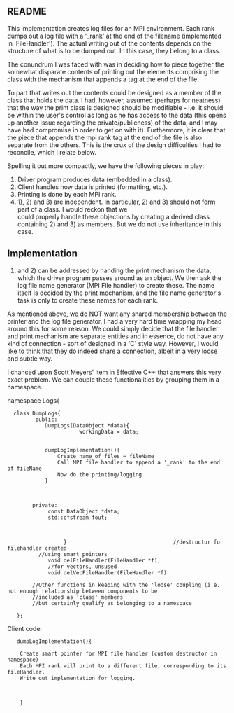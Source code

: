 README
------
This implementation creates log files for an MPI environment. 
Each rank dumps out a log file with a '_rank' at the end of the filename (implemented in 'FileHandler').
The actual writing out of the contents depends on the structure of what is to be dumped out. 
In this case, they belong to a class. 

The conundrum I was faced with was in deciding how to piece together the somewhat disparate contents of 
printing out the elements comprising the class with the mechanism that appends a tag at the end of the file. 

To part that writes out the contents could be designed as a member of the class that holds the data. I had, however, 
assumed (perhaps for neatness) that the way the print class is designed should be modifiable - i.e. it should be 
within the user's control as long as he has access to the data (this opens up another issue regarding the private/publicness) 
of the data, and I may have had compromise in order to get on with it). Furthermore, it is clear that the piece that 
appends the mpi rank tag at the end of the file is also separate from the others. This is the crux of the design difficulties 
I had to reconcile, which I relate below.

Spelling it out more compactly, we have the following pieces in play:

1) Driver program produces data (embedded in a class).
2) Client handles how data is printed (formatting, etc.).
3) Printing is done by each MPI rank. 
4) 1), 2) and 3) are independent. In particular, 2) and 3) should not form part of a class. I would reckon that we \
could properly handle these objections by creating a derived class containing 2) and 3) as members. But we do not 
use inheritance in this case. 

Implementation
--------------
1) and 2) can be addressed by handing the print mechanism the data, which the driver program passes 
around as an object. We then ask the log file name generator (MPI File handler) to create these. The name itself is decided 
by the print mechanism, and the file name generator's task is only to create these names for each rank. 

As mentioned above, we do NOT want any shared membership between the printer and the log file generator. 
I had a very hard time wrapping my head around this for some reason. We could simply decide that the file handler and print mechanism 
are separate entities and in essence, do not have any kind of connection - sort of designed in a 'C' style way. 
However, I would like to think that they do indeed share a connection, albeit in a very loose and subtle way. 

I chanced upon Scott Meyers' item in Effective C++ that answers this very exact problem. We can couple these functionalities 
by grouping them in a namespace. 


namespace Logs{
	  
	  class DumpLogs{
			 public:	
	  	  	 	DumpLogs(DataObject *data){
					       workingData = data; 
					       		   

				dumpLogImplementation(){
					Create name of files = fileName
					Call MPI file handler to append a '_rank' to the end of fileName
					Now do the printing/logging
				}
					
					

	  		private: 
				 const DataObject *data;
				 std::ofstream fout;
				 


	      	    	  }									 //destructor for filehandler created	
			  //using smart pointers
				 void delFileHandler(FileHandler *f);
				 //for vectors, unsused
				 void delVecFileHandler(FileHandler *f)

		    //Other functions in keeping with the 'loose' coupling (i.e. not enough relationship between components to be 
		    //included as 'class' members
		    //but certainly qualify as belonging to a namespace

	   };


Client code:

       dumpLogImplementation(){
		
		Create smart pointer for MPI file handler (custom destructor in namespace)
		Each MPI rank will print to a different file, corresponding to its fileHandler.
		Write out implementation for logging.



		}



		
		
		












